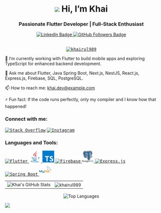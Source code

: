 <h1 align="center"><img src="https://media.giphy.com/media/hvRJCLFzcasrR4ia7z/giphy.gif" width="30px"/> Hi, I’m Khai</h1>
<h3 align="center">Passionate Flutter Developer | Full-Stack Enthusiast</h3>
<div id="badges" align="center">
  <a href="https://www.linkedin.com/in/muhammad-khairul-azhar-b2b2b81b3/"> <img src="https://img.shields.io/badge/LinkedIn-blue?style=for-the-badge&logo=linkedin&logoColor=white" alt="LinkedIn Badge"/> </a>
  <a href="https://github.com/Khairul989"><img src="https://img.shields.io/github/followers/Khairul989?label=Followers&style=social" alt="GitHub Followers Badge"/></a>
  <br>
  <img src="https://komarev.com/ghpvc/?username=khairul989&style=for-the-badge&color=blue" alt=""/>
</div>
<p align="center"> <a href="https://github.com/ryo-ma/github-profile-trophy"><kbd><img src="https://github-profile-trophy.vercel.app/?username=khairul989&theme=onedark&row=2&column=4&margin-w=15&margin-h=15" alt="khairul989" /></kbd></a> </p>
🌱 I’m currently working with Flutter to build mobile apps and exploring TypeScript for enhanced backend development.

💬 Ask me about Flutter, Java Spring Boot, Next.js, NestJS, React.js, Express.js, Firebase, SQL, PostgreSQL.

📫 How to reach me: khai.dev@example.com

⚡ Fun fact: If the code runs perfectly, only my compiler and I know how that happened!

<h3 align="left">Connect with me:</h3>
<p align="left">
<a href="https://stackoverflow.com/users/khairul989" target="blank"><kbd><img align="center" src="https://raw.githubusercontent.com/rahuldkjain/github-profile-readme-generator/master/src/images/icons/Social/stack-overflow.svg" alt="Stack Overflow" height="30" width="40" /></kbd></a>
<a href="https://www.instagram.com/khairul989/" target="blank"><kbd><img align="center" src="https://raw.githubusercontent.com/rahuldkjain/github-profile-readme-generator/master/src/images/icons/Social/instagram.svg" alt="Instagram" height="30" width="40" /></kbd></a>
</p>
<h3 align="left">Languages and Tools:</h3>
<p align="left">
<a href="https://flutter.dev" target="_blank" rel="noreferrer"> <kbd><img src="https://www.vectorlogo.zone/logos/flutterio/flutterio-icon.svg" alt="Flutter" width="40" height="40"/></kbd> </a>
<a href="https://www.java.com" target="_blank" rel="noreferrer"> <kbd><img src="https://raw.githubusercontent.com/devicons/devicon/master/icons/java/java-original.svg" alt="Java" width="40" height="40"/></kbd> </a>
<a href="https://www.typescriptlang.org/" target="_blank" rel="noreferrer"> <kbd><img src="https://raw.githubusercontent.com/devicons/devicon/master/icons/typescript/typescript-original.svg" alt="TypeScript" width="40" height="40"/></kbd> </a>
<a href="https://firebase.google.com/" target="_blank" rel="noreferrer"> <kbd><img src="https://www.vectorlogo.zone/logos/firebase/firebase-icon.svg" alt="Firebase" width="40" height="40"/></kbd> </a>
<a href="https://www.postgresql.org/" target="_blank" rel="noreferrer"> <kbd><img src="https://raw.githubusercontent.com/devicons/devicon/master/icons/postgresql/postgresql-original-wordmark.svg" alt="PostgreSQL" width="40" height="40"/></kbd> </a>
<a href="https://expressjs.com/" target="_blank" rel="noreferrer"> <kbd><img src="https://w7.pngwing.com/pngs/558/166/png-transparent-node-js-javascript-react-express-js-linux-foundation-mongodb-icons-angle-text-rectangle-thumbnail.png" alt="Express.js" width="40" height="40"/></kbd> </a>
<a href="https://spring.io/projects/spring-boot" target="_blank" rel="noreferrer"> <kbd><img src="https://www.vectorlogo.zone/logos/springio/springio-icon.svg" alt="Spring Boot" width="40" height="40"/></kbd> </a>
<a href="https://www.mysql.com/" target="_blank" rel="noreferrer"> <kbd><img src="https://raw.githubusercontent.com/devicons/devicon/master/icons/mysql/mysql-original-wordmark.svg" alt="MySQL" width="40" height="40"/></kbd> </a>
</p>
<table>
   <tr>
      <td><img src="https://github-readme-stats.vercel.app/api?username=khairul989&include_all_commits=true&count_private=true&show_icons=true&line_height=24&title_color=1363DF&icon_color=47B5FF&text_color=DFF6FF&bg_color=0,000000,130F40" alt="Khai's GitHub Stats" /></td>
      <td><img align="center" src="https://github-readme-streak-stats.herokuapp.com/?user=khairul989&theme=dark&line_height=23" alt="khairul989" /></td>
   </tr>
</table>
<div align="center">
<p><img align="center" src="https://github-readme-stats.vercel.app/api/top-langs/?username=khairul989&show_icons=true&locale=en&layout=compact&title_color=7A7ADB&icon_color=2234AE&text_color=D3D3D3&bg_color=0,000000,130F40" alt="Top Languages" /></p>
</div>
<p><kbd><img src="https://github-readme-activity-graph.cyclic.app/graph?username=khairul989&theme=react-dark"></kbd></p>
